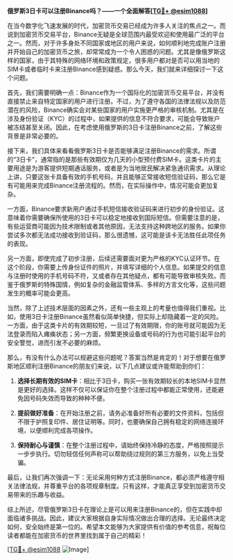 **俄罗斯3日卡可以注册Binance吗？——一个全面解答[[TG💪+ @esim1088](https://t.me/s/esim1088)]**

在当今数字化飞速发展的时代，加密货币交易已经成为许多人关注的焦点之一。而说到加密货币交易平台，Binance无疑是全球范围内最受欢迎和使用最广泛的平台之一。然而，对于许多身处不同国家或地区的用户来说，如何顺利地完成账户注册并开始自己的加密货币之旅，却常常成为一个令人困惑的问题。尤其是像俄罗斯这样的国家，由于其特殊的网络环境和政策规定，很多用户都对是否可以用当地的SIM卡或者临时卡来注册Binance感到疑惑。那么今天，我们就来详细探讨一下这个问题。

首先，我们需要明确一点：Binance作为一个国际化的加密货币交易平台，并没有直接禁止来自特定国家的用户进行注册。不过，为了遵守各国的法律法规以及防范潜在的风险，Binance确实会对某些国家的用户实施更严格的审核机制。尤其是在涉及身份验证（KYC）的过程中，如果提供的信息不符合要求，可能会导致账户被冻结甚至关闭。因此，在考虑使用俄罗斯的3日卡注册Binance之前，了解这些背景是非常必要的。

接下来，我们具体来看看俄罗斯3日卡是否能够满足注册Binance的需求。所谓的“3日卡”，通常指的是那些有效期仅为几天的小型预付费SIM卡。这类卡片的主要用途是为游客提供短期通话服务，或者是为当地居民解决紧急通讯需求。从理论上讲，只要这张卡具备有效的手机号码，并且能够正常接收短信验证码，那么它是有可能用来完成Binance注册流程的。然而，在实际操作中，情况可能会更加复杂。

一方面，Binance要求新用户通过手机短信接收验证码来进行初步的身份验证。这意味着你需要确保所使用的3日卡可以稳定地接收到国际短信。但需要注意的是，有些运营商可能因为技术限制或者其他原因，无法支持这种跨地区的服务。如果你尝试多次都无法成功接收到验证码，那么很遗憾，这可能是该卡无法胜任此项任务的表现。

另一方面，即使完成了初步注册，后续还需要面对更为严格的KYC认证环节。在这个阶段，你需要上传身份证件的照片，并填写详细的个人信息。如果提交的信息与注册时使用的手机号码不符，又或者存在其他疑点，都有可能导致审核失败。而鉴于俄罗斯的特殊国情，例如复杂的金融监管体系、多样的方言文化等，这些问题发生的概率可能会更高。

当然，除了上述技术层面的因素之外，还有一些主观上的考量也值得我们重视。比如，使用3日卡注册Binance虽然看似简单快捷，但实际上却隐藏着一定的风险。一方面，由于这类卡片的有效期较短，一旦过了有效期限，你的账号就可能因为无法登录而陷入瘫痪状态；另一方面，频繁更换设备或号码的行为也可能引起平台的安全警觉，进而引发不必要的麻烦。

那么，有没有什么办法可以规避这些问题呢？答案当然是肯定的！对于想要在俄罗斯地区顺利注册Binance的朋友们来说，以下几点建议或许能帮助到你们：

1. **选择长期有效的SIM卡**：相比于3日卡，购买一张有效期较长的本地SIM卡显然是更好的选择。这样不仅可以保证你在整个注册过程中都能正常使用，还能避免因号码失效而导致的种种不便。
   
2. **提前做好准备**：在开始注册之前，请务必准备好所有必要的文件资料，包括但不限于护照复印件、居住证明等。同时，也要确保自己拥有稳定的网络连接环境，以便顺利完成各项操作。

3. **保持耐心与谨慎**：在整个注册过程中，请始终保持冷静的态度，严格按照提示一步步执行。切勿轻信任何声称可以帮助绕过规则的第三方服务，以免上当受骗。

最后，让我们再次强调一下：无论采用何种方式注册Binance，都必须严格遵守相关法律法规，并尊重平台的各项规章制度。只有这样，才能真正享受到加密货币交易带来的乐趣与收益。

综上所述，尽管俄罗斯3日卡在理论上是可以用来注册Binance的，但在实践中却面临诸多挑战。因此，建议大家根据自身实际情况做出合理的选择。无论最终决定如何，安全始终是第一位的。希望本文能够为大家提供有价值的参考信息，祝每位读者都能在加密货币的世界里找到属于自己的精彩！

[[TG💪+ @esim1088](https://t.me/s/esim1088) ![Image](https://i.postimg.cc/4NQfJmqS/Snipaste-2025-05-13-00-14-12.png)]